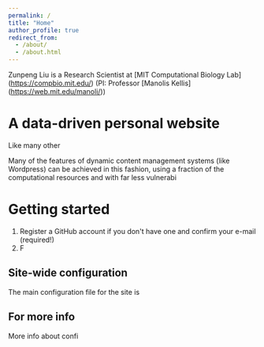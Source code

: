 ```yaml
---
permalink: /
title: "Home"
author_profile: true
redirect_from: 
  - /about/
  - /about.html
---
```


Zunpeng Liu is a Research Scientist at [MIT Computational Biology Lab] (https://compbio.mit.edu/) (PI: Professor [Manolis Kellis] (https://web.mit.edu/manoli/))

A data-driven personal website
======
Like many other 

Many of the features of dynamic content management systems (like Wordpress) can be achieved in this fashion, using a fraction of the computational resources and with far less vulnerabi

Getting started
======
1. Register a GitHub account if you don't have one and confirm your e-mail (required!)
1. F


Site-wide configuration
------
The main configuration file for the site is 


For more info
------
More info about confi
